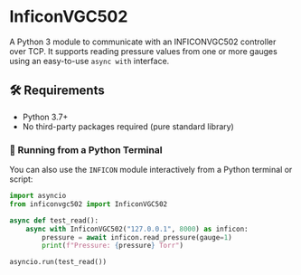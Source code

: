 # InficonVGC502 

A Python 3 module to communicate with an INFICONVGC502 controller over TCP. It supports reading pressure values from one or more gauges using an easy-to-use `async with` interface.

## 🛠️ Requirements

- Python 3.7+
- No third-party packages required (pure standard library)


### 🧪 Running from a Python Terminal

You can also use the `INFICON` module interactively from a Python terminal or script:

```python
import asyncio
from inficonvgc502 import InficonVGC502

async def test_read():
    async with InficonVGC502("127.0.0.1", 8000) as inficon:
        pressure = await inficon.read_pressure(gauge=1)
        print(f"Pressure: {pressure} Torr")

asyncio.run(test_read())
```
